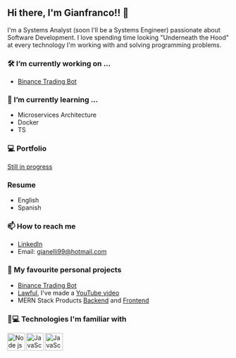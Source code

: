 ## Hi there, I'm Gianfranco!! 👋

I'm a Systems Analyst (soon I'll be a Systems Engineer) passionate about Software Development.
I love spending time looking "Underneath the Hood" at every technology I'm working with and solving programming problems.

### 🛠️ I’m currently working on ...
 - [Binance Trading Bot](https://github.com/GianElli99/binance-trading-bot)
### 🧠 I’m currently learning ...
  - Microservices Architecture
  - Docker
  - TS
### 💻 Portfolio
[Still in progress](https://gianelli99.github.io/)
### Resume
 - English
 - Spanish
### 📫 How to reach me
 - [LinkedIn](https://www.linkedin.com/in/gianfranco-elli/)
 - Email: gianelli99@hotmail.com
### 💯 My favourite personal projects
 - [Binance Trading Bot](https://github.com/GianElli99/binance-trading-bot)
 - [Lawful](https://github.com/GianElli99/Lawful), I've made a [YouTube video](https://www.youtube.com/watch?v=oCt0a12_iww&ab_channel=GianfrancoElli)
 - MERN Stack Products [Backend](https://github.com/GianElli99/binance-trading-bot) and [Frontend](https://github.com/GianElli99/mern-products-frontend)
### 📘💻 Technologies I'm familiar with
<a href="https://nodejs.org/en/" target="_blank"><img align="left" alt="Node js" width="40px" src="https://raw.githubusercontent.com/get-icon/geticon/master/icons/nodejs.svg" /></a>
<a href="https://developer.mozilla.org/es/docs/Web/JavaScript" target="_blank"><img align="left" alt="JavaScript" width="40px" src="https://raw.githubusercontent.com/get-icon/geticon/master/icons/javascript.svg" /></a>
<a href="https://developer.mozilla.org/es/docs/Web/JavaScript" target="_blank"><img align="left" alt="JavaScript" width="40px" src="https://raw.githubusercontent.com/get-icon/geticon/master/icons/javascript.svg" /></a>
